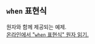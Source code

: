 ## `when` 표현식

원자와 함께 제공되는 예제.  
[온라인에서 "`when` 표현식" 원자 읽기.](https://stepik.org/lesson/107296/step/1)